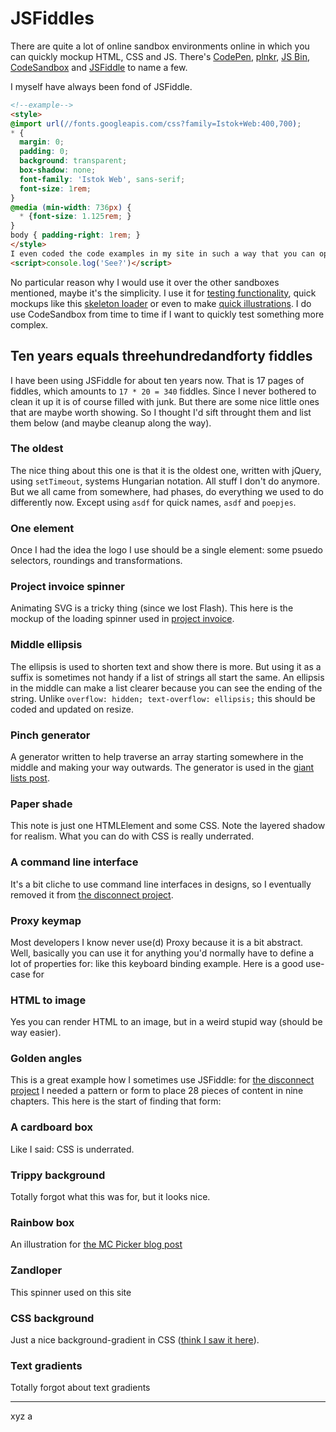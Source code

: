 <!--
  date: 9999-99-99
  modified: 9999-99-99
  slug: jsfiddles
  type: post
  header: vita-m-H9eMr6NdlPU-unsplash.jpg
  headerColofon: photo by [Vita M](https://unsplash.com/@esuvita)
  headerClassName: no-blur darken
  excerpt: 
  categories: Javascript
  tags: CSS, transitions
-->

# JSFiddles

There are quite a lot of online sandbox environments online in which you can quickly mockup HTML, CSS and JS. There's [CodePen](https://codepen.io/), [plnkr](https://plnkr.co/), [JS Bin](https://jsbin.com), [CodeSandbox](https://codesandbox.io) and [JSFiddle](http://jsfiddle.net/) to name a few.

I myself have always been fond of JSFiddle.

```html 
<!--example-->
<style>
@import url(//fonts.googleapis.com/css?family=Istok+Web:400,700);
* {
  margin: 0;
  padding: 0;
  background: transparent;
  box-shadow: none;
  font-family: 'Istok Web', sans-serif;
  font-size: 1rem;
}
@media (min-width: 736px) {
  * {font-size: 1.125rem; }
}
body { padding-right: 1rem; }
</style>
I even coded the code examples in my site in such a way that you can open them as JSFiddle if you press that button ↗
<script>console.log('See?')</script>
``` 

No particular reason why I would use it over the other sandboxes mentioned, maybe it's the simplicity. I use it for [testing functionality](https://jsfiddle.net/Sjeiti/L0wy29an/), quick mockups like this [skeleton loader](https://jsfiddle.net/Sjeiti/eym7nu4a/) or even to make [quick illustrations](https://jsfiddle.net/Sjeiti/0zq5sn3o/). I do use CodeSandbox from time to time if I want to quickly test something more complex.


## Ten years equals threehundredandforty fiddles

I have been using JSFiddle for about ten years now. That is 17 pages of fiddles, which amounts to `17 * 20 = 340` fiddles. Since I never bothered to clean it up it is of course filled with junk. But there are some nice little ones that are maybe worth showing. So I thought I'd sift throught them and list them below (and maybe cleanup along the way).


### The oldest

<div class="example-fiddle">

The nice thing about this one is that it is the oldest one, written with jQuery, using `setTimeout`, systems Hungarian notation. All stuff I don't do anymore. But we all came from somewhere, had phases, do everything we used to do differently now. Except using `asdf` for quick names, `asdf` and `poepjes`.

<!--jsfiddle:EaNPh-->

</div>


### One element

<div class="example-fiddle">

Once I had the idea the logo I use should be a single element: some psuedo selectors, roundings and transformations.

<!--jsfiddle:twMhY-->

</div> 


### Project invoice spinner

Animating SVG is a tricky thing (since we lost Flash). This here is the mockup of the loading spinner used in [project invoice](https://projectinvoice.nl/).

<!--jsfiddle:dztazgub-->


### Middle ellipsis

The ellipsis is used to shorten text and show there is more. But using it as a suffix is sometimes not handy if a list of strings all start the same. An ellipsis in the middle can make a list clearer because you can see the ending of the string. Unlike `overflow: hidden; text-overflow: ellipsis;` this should be coded and updated on resize.

<!--jsfiddle:cxsqv50n-->


### Pinch generator

A generator written to help traverse an array starting somewhere in the middle and making your way outwards. The generator is used in the [giant lists post](/fast-giant-lists).

<!--jsfiddle:rtb5uhhv-->


### Paper shade

This note is just one HTMLElement and some CSS. Note the layered shadow for realism. What you can do with CSS is really underrated. 

<!--jsfiddle:6awmp7sk-->


### A command line interface

It's a bit cliche to use command line interfaces in designs, so I eventually removed it from [the disconnect project](/project/disconnect).

<!--jsfiddle:xqdruj1e-->


### Proxy keymap

Most developers I know never use(d) Proxy because it is a bit abstract. Well, basically you can use it for anything you'd normally have to define a lot of properties for: like this keyboard binding example.
Here is a good use-case for 

<!--jsfiddle:a9xk6cme-->


### HTML to image

Yes you can render HTML to an image, but in a weird stupid way (should be way easier).

<!--jsfiddle:Lgm50j8y-->


### Golden angles

This is a great example how I sometimes use JSFiddle: for [the disconnect project](/project/disconnect) I needed a pattern or form to place 28 pieces of content in nine chapters. This here is the start of finding that form:

<!--jsfiddle:ub9sztk5:18-->


### A cardboard box

Like I said: CSS is underrated.

<!--jsfiddle:sqb7Lo5e-->


### Trippy background

Totally forgot what this was for, but it looks nice.

<!--jsfiddle:xwohszrc-->


### Rainbow box

An illustration for [the MC Picker blog post](/mc-picker)

<!--jsfiddle:21wo6bc0-->


### Zandloper

This spinner used on this site

<!--jsfiddle:4n12ytxf-->


### CSS background

Just a nice background-gradient in CSS ([think I saw it here](https://nxtmuseum.com/)).

<!--jsfiddle:v37cn5gk-->


### Text gradients

Totally forgot about text gradients

<!--jsfiddle:w5udqrf2-->



____

xyz a
